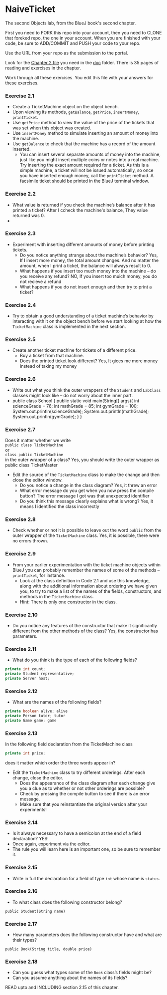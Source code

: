 # NaiveTicket

The second Objects lab, from the BlueJ book's second chapter.

First you need to FORK this repo into your account, then you need to CLONE that foreked repo, the one in your account. 
When you are finished with your code, be sure to ADD/COMMIT and PUSH your code to your repo.

Use the URL from your repo as the submission to the portal. 

Look for the [Chapter 2 file](./doc/BlueJ-objects-first-ch2.pdf) you need in the [doc](./doc) folder.
There is 35 pages of reading and exercises in the chapter.

Work through all these exercises. You edit this file with your answers for these exercises.

### Exercise 2.1
* Create a TicketMachine object on the object bench.
* Upon viewing its methods, `getBalance`, `getPrice`, `insertMoney`, `printTicket`.
* Use `getPrice` method to view the value of the price of the tickets that was set when this object was created.
* Use `insertMoney` method to simulate inserting an amount of money into the machine.
* Use `getBalance` to check that the machine has a record of the amount inserted.
    * You can insert several separate amounts of money into the machine, just like you might insert multiple coins or notes into a real machine. Try inserting the exact amount required for a ticket. As this is a simple machine, a ticket will not be issued automatically, so once you have inserted enough money, call the `printTicket` method. A facsimile ticket should be printed in the BlueJ terminal window.

### Exercise 2.2
* What value is returned if you check the machine’s balance after it has printed a ticket?
 After I ccheck the machine's balance, They value returned was 0.
* 
### Exercise 2.3
* Experiment with inserting different amounts of money before printing tickets.
    * Do you notice anything strange about the machine’s behavior?
     Yes, If I insert more money, the total amount changes. And no matter the amount, when I print a ticket,
      the balance will always result to 0.
    * What happens if you insert too much money into the machine – do you receive any refund?
     NO, If you insert too muich money, you do not recieve a refund
    * What happens if you do not insert enough and then try to print a ticket?

### Exercise 2.4
* Try to obtain a good understanding of a ticket machine’s behavior by interacting with it on the object bench before we start looking at how the `TicketMachine` class is implemented in the next section.

### Exercise 2.5
* Create another ticket machine for tickets of a different price.
    * Buy a ticket from that machine.
    * Does the printed ticket look different?
    Yes, It gices me more money instead of taking my money

### Exercise 2.6
* Write out what you think the outer wrappers of the `Student` and `LabClass` classes might look like – do not worry about the inner part.
* public class School {
   public static void main(String[] args){
    int scienceGrade = 76;
    int mathGrade = 85;
    int gymGrade = 100;
    System.out.println(scienceGrade);
    System.out.println(mathGrade);
    System.out.println(gymGrade);
    }
}
    

### Exercise 2.7
Does it matter whether we write<br>
`public class TicketMachine`<br>
or<br>
`class public TicketMachine`<br>
in the outer wrapper of a class?
Yes, you should write the outer wrapper as public class TicketMaster

* Edit the source of the `TicketMachine` class to make the change and then close the editor window.
    * Do you notice a change in the class diagram?
    Yes, it threw an error
    * What error message do you get when you now press the compile button?
    The error message I got was that unexpected identifier
    * Do you think this message clearly explains what is wrong?
    Yes, it means I identified the class incorrectly

### Exercise 2.8
* Check whether or not it is possible to leave out the word `public` from the outer wrapper of the `TicketMachine` class.
Yes, it is possible, there were no errors thrown.

### Exercise 2.9
* From your earlier experimentation with the ticket machine objects within BlueJ you can probably remember the names of some of the methods – `printTicket`, for instance.
    * Look at the class definition in Code 2.1 and use this knowledge, along with the additional information about ordering we have given you, to try to make a list of the names of the fields, constructors, and methods in the `TicketMachine` class.
    * Hint: There is only one constructor in the class.

### Exercise 2.10
* Do you notice any features of the constructor that make it significantly different from the other methods of the class?
Yes, the constructor has parameters.

### Exercise 2.11
* What do you think is the type of each of the following fields?


```java
private int count;
private Student representative;
private Server host;
```

### Exercise 2.12
* What are the names of the following fields?

```java
private boolean alive; alive
private Person tutor; tutor
private Game game; game
```
### Exercise 2.13

In the following field declaration from the TicketMachine class<br>

```java
private int price;
```
does it matter which order the three words appear in?
* Edit the `TicketMachine` class to try different orderings. After each change, close the editor.
    * Does the appearance of the class diagram after each change give you a clue as to whether or not other orderings are
possible?
    * Check by pressing the compile button to see if there is an error message.
    * Make sure that you reinstantiate the original version after your experiments!

### Exercise 2.14
* Is it always necessary to have a semicolon at the end of a field declaration?
YES!
* Once again, experiment via the editor.
* The rule you will learn here is an important one, so be sure to remember it.


### Exercise 2.15
* Write in full the declaration for a field of type `int` whose name is `status`.

### Exercise 2.16
* To what class does the following constructor belong?
```
public Student(String name)
```

### Exercise 2.17
* How many parameters does the following constructor have and what are their types?
```
public Book(String title, double price)
```

### Exercise 2.18
* Can you guess what types some of the `Book` class’s fields might be?
* Can you assume anything about the names of its fields?

READ upto and INCLUDING section 2.15 of this chapter.
